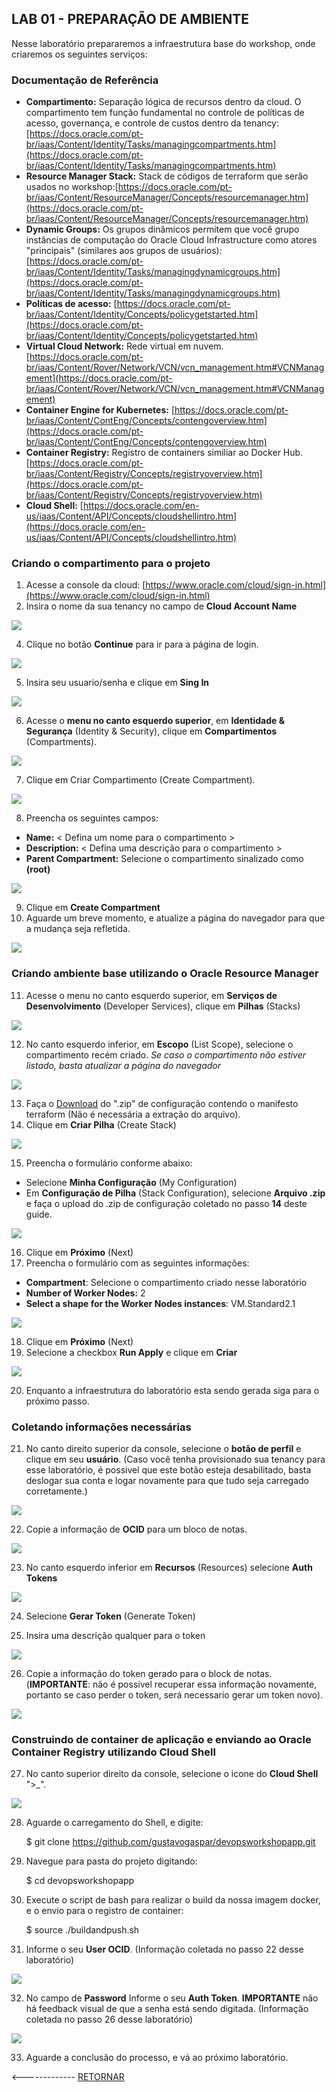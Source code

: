 ﻿
## LAB 01 - PREPARAÇÃO DE AMBIENTE
Nesse laboratório prepararemos a infraestrutura base do workshop, onde criaremos os seguintes serviços:
### Documentação de Referência

- **Compartimento:** Separação lógica de recursos dentro da cloud. O compartimento tem função fundamental no controle de políticas de acesso, governança, e controle de custos dentro da tenancy:[https://docs.oracle.com/pt-br/iaas/Content/Identity/Tasks/managingcompartments.htm](https://docs.oracle.com/pt-br/iaas/Content/Identity/Tasks/managingcompartments.htm)
- **Resource Manager Stack:** Stack de códigos de terraform que serão usados no workshop:[https://docs.oracle.com/pt-br/iaas/Content/ResourceManager/Concepts/resourcemanager.htm](https://docs.oracle.com/pt-br/iaas/Content/ResourceManager/Concepts/resourcemanager.htm)
-  **Dynamic Groups:** Os grupos dinâmicos permitem que você grupo instâncias de computação do Oracle Cloud Infrastructure como atores "principais" (similares aos grupos de usuários):[https://docs.oracle.com/pt-br/iaas/Content/Identity/Tasks/managingdynamicgroups.htm](https://docs.oracle.com/pt-br/iaas/Content/Identity/Tasks/managingdynamicgroups.htm)
-  **Políticas de acesso:**  [https://docs.oracle.com/pt-br/iaas/Content/Identity/Concepts/policygetstarted.htm](https://docs.oracle.com/pt-br/iaas/Content/Identity/Concepts/policygetstarted.htm)
-  **Virtual Cloud Network:** Rede virtual em nuvem.[https://docs.oracle.com/pt-br/iaas/Content/Rover/Network/VCN/vcn_management.htm#VCNManagement](https://docs.oracle.com/pt-br/iaas/Content/Rover/Network/VCN/vcn_management.htm#VCNManagement)
-  **Container Engine for Kubernetes:** [https://docs.oracle.com/pt-br/iaas/Content/ContEng/Concepts/contengoverview.htm](https://docs.oracle.com/pt-br/iaas/Content/ContEng/Concepts/contengoverview.htm)
- **Container Registry:** Registro de containers similiar ao Docker Hub.[https://docs.oracle.com/pt-br/iaas/Content/Registry/Concepts/registryoverview.htm](https://docs.oracle.com/pt-br/iaas/Content/Registry/Concepts/registryoverview.htm)
- **Cloud Shell:** [https://docs.oracle.com/en-us/iaas/Content/API/Concepts/cloudshellintro.htm](https://docs.oracle.com/en-us/iaas/Content/API/Concepts/cloudshellintro.htm)

### Criando o  compartimento para o projeto
1. Acesse a console da cloud: [https://www.oracle.com/cloud/sign-in.html](https://www.oracle.com/cloud/sign-in.html)
3. Insira o nome da sua tenancy no campo de **Cloud Account Name**

![](./IMG/001-LAB1.PNG)

4. Clique no botão **Continue** para ir para a página de login.

![](./IMG/002-LAB1.PNG)

5. Insira seu usuario/senha e clique em **Sing In**

![](./IMG/003-LAB1.PNG)

6. Acesse o **menu no canto esquerdo superior**, em **Identidade & Segurança** (Identity & Security), clique em **Compartimentos** (Compartments).

![](./IMG/004-LAB1.PNG)

7. Clique em Criar Compartimento (Create Compartment).

![](./IMG/005-LAB1.PNG)

8. Preencha os seguintes campos:
-  **Name:** < Defina um nome para o compartimento >
-  **Description:** < Defina uma descrição para o compartimento >
-  **Parent Compartment:** Selecione o compartimento sinalizado como **(root)**

![](./IMG/005-LAB1.PNG)

9. Clique em **Create Compartment**
10. Aguarde um breve momento, e atualize a página do navegador para que a mudança seja refletida.

![](./IMG/007-LAB1.PNG)

### Criando ambiente base utilizando o Oracle Resource Manager

 11. Acesse o menu no canto esquerdo superior, em **Serviços de Desenvolvimento** (Developer Services), clique em **Pilhas** (Stacks)
 
![](./IMG/009-LAB1.PNG)

 12. No canto esquerdo inferior, em **Escopo** (List Scope), selecione o compartimento recém criado. *Se caso o compartimento não estiver listado, basta atualizar a página do navegador*

![](./IMG/010-LAB1.PNG)

 13. Faça o [Download](https://github.com/gustavogaspar/devopsworkshopapp/raw/main/terraform.zip) do ".zip" de configuração contendo o manifesto terraform (Não é necessária a extração do arquivo).
 14. Clique em **Criar Pilha** (Create Stack)
 
![](./IMG/011-LAB1.PNG)

 15. Preencha o formulário conforme abaixo:
- Selecione **Minha Configuração** (My Configuration)
- Em **Configuração de Pilha** (Stack Configuration), selecione **Arquivo .zip** e faça o upload do .zip de configuração coletado no passo **14** deste guide.

![](./IMG/012-LAB1.PNG)

16. Clique em **Próximo** (Next)
17. Preencha o formulário com as seguintes informações:


- **Compartment**: Selecione o compartimento criado nesse laboratório
- **Number of Worker Nodes:** 2
- **Select a shape for the Worker Nodes instances**: VM.Standard2.1

![](./IMG/013-LAB1.PNG)

18. Clique em **Próximo** (Next)
19. Selecione a checkbox **Run Apply** e clique em **Criar**

![](./IMG/014-LAB1.PNG)

20. Enquanto a infraestrutura do laboratório esta sendo gerada siga para o próximo passo.

### Coletando informações necessárias

21. No canto direito superior da console,  selecione o **botão de perfil** e clique em seu **usuário**. (Caso você tenha provisionado sua tenancy para esse laboratório, é possivel que este botão esteja desabilitado, basta deslogar sua conta e logar novamente para que tudo seja carregado corretamente.)

![](./IMG/015-LAB1.PNG)

22. Copie a informação de **OCID** para um bloco de notas.

![](./IMG/016-LAB1.PNG)

23. No canto esquerdo inferior em **Recursos** (Resources) selecione **Auth Tokens**

![](./IMG/017-LAB1.PNG)

24. Selecione **Gerar Token** (Generate Token)



25. Insira uma descrição qualquer para o token

![](./IMG/018-LAB1.PNG)

26. Copie a informação do token gerado para o block de notas. (**IMPORTANTE**: não é possivel recuperar essa informação novamente, portanto se caso perder o token, será necessario gerar um token novo).

![](./IMG/019-LAB1.PNG)


### Construindo de container de aplicação e enviando ao Oracle Container Registry utilizando Cloud Shell
27. No canto superior direito da console, selecione o icone do **Cloud Shell** ">_".

![](./IMG/020-LAB1.PNG)

28. Aguarde o carregamento do Shell, e digite:

    $ git clone https://github.com/gustavogaspar/devopsworkshopapp.git

29. Navegue para pasta do projeto digitando:

    $ cd devopsworkshopapp

30. Execute o script de bash para realizar o build da nossa imagem docker, e o envio para o registro de container:

    $ source ./buildandpush.sh

31. Informe o seu **User OCID**. (Informação coletada no passo 22 desse laboratório)

![](./IMG/021-LAB1.PNG)

32. No campo de **Password** Informe o seu **Auth Token**. **IMPORTANTE** não há feedback visual de que a senha está sendo digitada. (Informação coletada no passo 26 desse laboratório)

![](./IMG/022-LAB1.PNG)

33. Aguarde a conclusão do processo, e vá ao próximo laboratório.


<------------- [RETORNAR](../Readme.md)